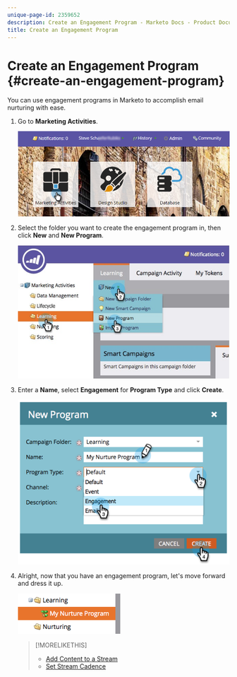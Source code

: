 ```yaml
---
unique-page-id: 2359652
description: Create an Engagement Program - Marketo Docs - Product Documentation
title: Create an Engagement Program
---
```


# Create an Engagement Program {#create-an-engagement-program}

You can use engagement programs in Marketo to accomplish email nurturing with ease.

1. Go to **Marketing Activities**.

   ![](assets/login-marketing-activities.png)

1. Select the folder you want to create the engagement program in, then click **New** and **New Program**.

   ![](assets/newprogramlifecycle.jpg)

1. Enter a **Name**, select **Engagement** for **Program Type** and click **Create**.

   ![](assets/image2014-9-15-15-3a35-3a32.png)

1. Alright, now that you have an engagement program, let's move forward and dress it up.

   ![](assets/image2014-9-15-15-3a35-3a38.png)

   >[!MORELIKETHIS]
   >
   >* [Add Content to a Stream](/help/marketo/product-docs/email-marketing/drip-nurturing/creating-an-engagement-program/add-a-stream.md)
   >* [Set Stream Cadence](/help/marketo/product-docs/email-marketing/drip-nurturing/engagement-program-streams/set-stream-cadence.md)
